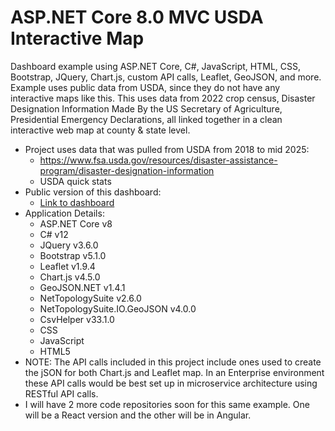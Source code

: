 # ASP.NET Core 8.0 MVC USDA Interactive Map
Dashboard example using ASP.NET Core, C#, JavaScript, HTML, CSS, Bootstrap, JQuery, Chart.js, custom API calls, Leaflet, GeoJSON, and more. Example uses public data from USDA, since they do not have any interactive maps like this. This uses data from 2022 crop census, Disaster Designation Information Made By the US Secretary of Agriculture, Presidential Emergency Declarations, all linked together in a clean interactive web map at county & state level. 

- Project uses data that was pulled from USDA from 2018 to mid 2025: 
  - https://www.fsa.usda.gov/resources/disaster-assistance-program/disaster-designation-information
  - USDA quick stats
- Public version of this dashboard:
  - [Link to dashboard](https://jordankirbyaspnetcore-dashboard-b4hgewasfycpc0a6.centralus-01.azurewebsites.net/Home/DashboardDemo) 
- Application Details:
  - ASP.NET Core v8
  - C# v12
  - JQuery v3.6.0
  - Bootstrap v5.1.0
  - Leaflet v1.9.4
  - Chart.js v4.5.0
  - GeoJSON.NET v1.4.1
  - NetTopologySuite v2.6.0
  - NetTopologySuite.IO.GeoJSON v4.0.0
  - CsvHelper v33.1.0
  - CSS
  - JavaScript
  - HTML5
- NOTE: The API calls included in this project include ones used to create the jSON for both Chart.js and Leaflet map. In an Enterprise environment these API calls would be best set up in microservice architecture using RESTful API calls.
- I will have 2 more code repositories soon for this same example. One will be a React version and the other will be in Angular. 

